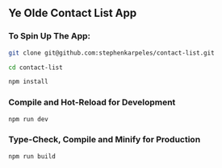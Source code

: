 ## Ye Olde Contact List App

### To Spin Up The App:

```sh
git clone git@github.com:stephenkarpeles/contact-list.git
```

```sh
cd contact-list
```

```sh
npm install
```

### Compile and Hot-Reload for Development

```sh
npm run dev
```

### Type-Check, Compile and Minify for Production

```sh
npm run build
```
